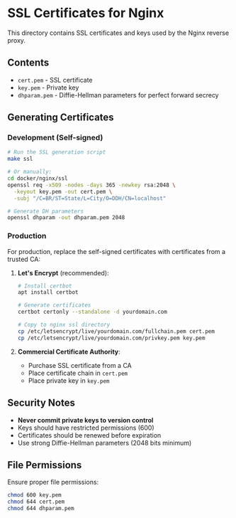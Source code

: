# SSL Certificates for Nginx

This directory contains SSL certificates and keys used by the Nginx reverse proxy.

## Contents

- `cert.pem` - SSL certificate
- `key.pem` - Private key
- `dhparam.pem` - Diffie-Hellman parameters for perfect forward secrecy

## Generating Certificates

### Development (Self-signed)

```bash
# Run the SSL generation script
make ssl

# Or manually:
cd docker/nginx/ssl
openssl req -x509 -nodes -days 365 -newkey rsa:2048 \
  -keyout key.pem -out cert.pem \
  -subj "/C=BR/ST=State/L=City/O=DDH/CN=localhost"

# Generate DH parameters
openssl dhparam -out dhparam.pem 2048
```

### Production

For production, replace the self-signed certificates with certificates from a trusted CA:

1. **Let's Encrypt** (recommended):

   ```bash
   # Install certbot
   apt install certbot

   # Generate certificates
   certbot certonly --standalone -d yourdomain.com

   # Copy to nginx ssl directory
   cp /etc/letsencrypt/live/yourdomain.com/fullchain.pem cert.pem
   cp /etc/letsencrypt/live/yourdomain.com/privkey.pem key.pem
   ```

2. **Commercial Certificate Authority**:
   - Purchase SSL certificate from a CA
   - Place certificate chain in `cert.pem`
   - Place private key in `key.pem`

## Security Notes

- **Never commit private keys to version control**
- Keys should have restricted permissions (600)
- Certificates should be renewed before expiration
- Use strong Diffie-Hellman parameters (2048 bits minimum)

## File Permissions

Ensure proper file permissions:

```bash
chmod 600 key.pem
chmod 644 cert.pem
chmod 644 dhparam.pem
```
